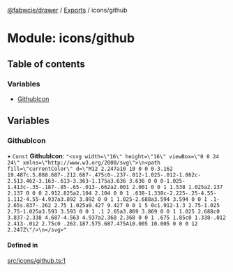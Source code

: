 [@fabwcie/drawer](../README.md) / [Exports](../modules.md) / icons/github

# Module: icons/github

## Table of contents

### Variables

- [GithubIcon](icons_github.md#githubicon)

## Variables

### GithubIcon

• `Const` **GithubIcon**: ``"<svg width=\"16\" height=\"16\" viewBox=\"0 0 24 24\" xmlns=\"http://www.w3.org/2000/svg\">\n<path fill=\"currentColor\" d=\"M12 2.247a10 10 0 0 0-3.162 19.487c.5.088.687-.212.687-.475c0-.237-.012-1.025-.012-1.862c-2.513.462-3.163-.613-3.363-1.175a3.636 3.636 0 0 0-1.025-1.413c-.35-.187-.85-.65-.013-.662a2.001 2.001 0 0 1 1.538 1.025a2.137 2.137 0 0 0 2.912.825a2.104 2.104 0 0 1 .638-1.338c-2.225-.25-4.55-1.112-4.55-4.937a3.892 3.892 0 0 1 1.025-2.688a3.594 3.594 0 0 1 .1-2.65s.837-.262 2.75 1.025a9.427 9.427 0 0 1 5 0c1.912-1.3 2.75-1.025 2.75-1.025a3.593 3.593 0 0 1 .1 2.65a3.869 3.869 0 0 1 1.025 2.688c0 3.837-2.338 4.687-4.563 4.937a2.368 2.368 0 0 1 .675 1.85c0 1.338-.012 2.413-.012 2.75c0 .263.187.575.687.475A10.005 10.005 0 0 0 12 2.247Z\"/>\n</svg>"``

#### Defined in

[src/icons/github.ts:1](https://github.com/fabwcie/drawer/blob/master/src/icons/github.ts#L1)

